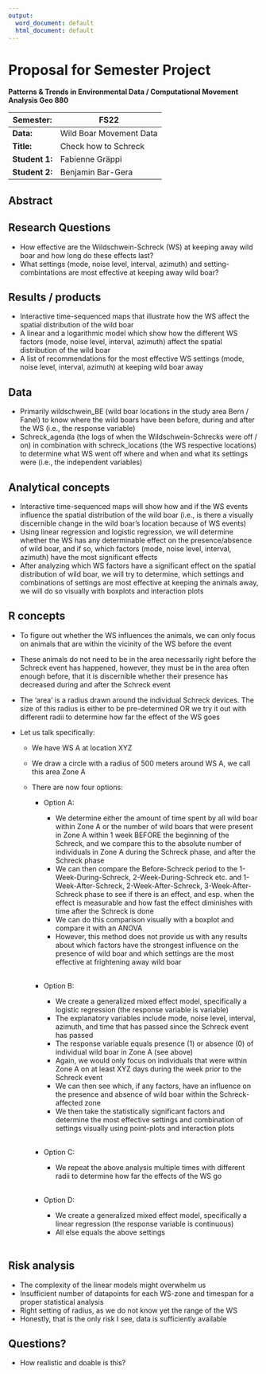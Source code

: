 ```yaml
---
output:
  word_document: default
  html_document: default
---
```

# Proposal for Semester Project

**Patterns & Trends in Environmental Data / Computational Movement
Analysis Geo 880**

| Semester:      | FS22                              |
|----------------|---------------------------------- |
| **Data:**      | Wild Boar Movement Data           |
| **Title:**     | Check how to Schreck              |
| **Student 1:** | Fabienne Gräppi                   |
| **Student 2:** | Benjamin Bar-Gera                 |

## Abstract 
<!-- (50-60 words) -->

## Research Questions
<!-- (50-60 words) -->
- How effective are the Wildschwein-Schreck (WS) at keeping away wild boar and how long do these effects last?
- What settings (mode, noise level, interval, azimuth) and setting-combintations are most effective at keeping away wild boar?

## Results / products
<!-- What do you expect, anticipate? -->
- Interactive time-sequenced maps that illustrate how the WS affect the spatial distribution of the wild boar 
- A linear and a logarithmic model which show how the different WS factors (mode, noise level, interval, azimuth) affect the spatial distribution of the wild boar
- A list of recommendations for the most effective WS settings (mode, noise level, interval, azimuth) at keeping wild boar away

## Data
<!-- What data will you use? Will you require additional context data? Where do you get this data from? Do you already have all the data? -->
- Primarily wildschwein_BE (wild boar locations in the study area Bern / Fanel) to know where the wild boars have been before, during and after the WS (i.e., the response variable) 
- Schreck_agenda (the logs of when the Wildschwein-Schrecks were off / on) in combination with schreck_locations (the WS respective locations) to determine what WS went off where and when and what its settings were (i.e., the independent variables)

## Analytical concepts
<!-- Which analytical concepts will you use? What conceptual movement spaces and respective modelling approaches of trajectories will you be using? What additional spatial analysis methods will you be using? -->
- Interactive time-sequenced maps will show how and if the WS events influence the spatial distribution of the wild boar (i.e., is there a visually discernible change in the wild boar’s location because of WS events)
- Using linear regression and logistic regression, we will determine whether the WS has any determinable effect on the presence/absence of wild boar, and if so, which factors (mode, noise level, interval, azimuth) have the most significant effects
- After analyzing which WS factors have a significant effect on the spatial distribution of wild boar, we will try to determine, which settings and combinations of settings are most effective at keeping the animals away, we will do so visually with boxplots and interaction plots 

## R concepts
<!-- Which R concepts, functions, packages will you mainly use. What additional spatial analysis methods will you be using? -->
- To figure out whether the WS influences the animals, we can only focus on animals that are within the vicinity of the WS before the event 
- These animals do not need to be in the area necessarily right before the Schreck event has happened, however, they must be in the area often enough before, that it is discernible whether their presence has decreased during and after the Schreck event 
- The ‘area’ is a radius drawn around the individual Schreck devices. The size of this radius is either to be pre-determined OR we try it out with different radii to determine how far the effect of the WS goes

- Let us talk specifically: 
    - We have WS A at location XYZ 
    - We draw a circle with a radius of 500 meters around WS A, we call this area Zone A 
    - There are now four options:

        - Option A:
            - We determine either the amount of time spent by all wild boar within Zone A or the number of wild boars that were present in Zone A within 1 week BEFORE the beginning of the Schreck, and we compare this to the absolute number of individuals in Zone A during the Schreck phase, and after the Schreck phase 
            - We can then compare the Before-Schreck period to the 1-Week-During-Schreck, 2-Week-During-Schreck etc. and 1-Week-After-Schreck, 2-Week-After-Schreck, 3-Week-After-Schreck phase to see if there is an effect, and esp. when the effect is measurable and how fast the effect diminishes with time after the Schreck is done 
            - We can do this comparison visually with a boxplot and compare it with an ANOVA 
            - However, this method does not provide us with any results about which factors have the strongest influence on the presence of wild boar and which settings are the most effective at frightening away wild boar<br/><br/>

        - Option B:
            - We create a generalized mixed effect model, specifically a logistic regression (the response variable is variable)  
            - The explanatory variables include mode, noise level, interval, azimuth, and time that has passed since the Schreck event has passed 
            - The response variable equals presence (1) or absence (0) of individual wild boar in Zone A (see above)  
            - Again, we would only focus on individuals that were within Zone A on at least XYZ days during the week prior to the Schreck event 
            - We can then see which, if any factors, have an influence on the presence and absence of wild boar within the Schreck-affected zone 
            - We then take the statistically significant factors and determine the most effective settings and combination of settings visually using point-plots and interaction plots<br/><br/>

        - Option C:
            - We repeat the above analysis multiple times with different radii to determine how far the effects of the WS go<br/><br/>

        - Option D: 
            - We create a generalized mixed effect model, specifically a linear regression (the response variable is continuous) 
            - All else equals the above settings<br/><br/>

## Risk analysis
<!-- What could be the biggest challenges/problems you might face? What is your plan B? -->
- The complexity of the linear models might overwhelm us 
- Insufficient number of datapoints for each WS-zone and timespan for a proper statistical analysis 
- Right setting of radius, as we do not know yet the range of the WS 
- Honestly, that is the only risk I see, data is sufficiently available  

## Questions? 
<!-- Which questions would you like to discuss at the coaching session? -->
- How realistic and doable is this?
